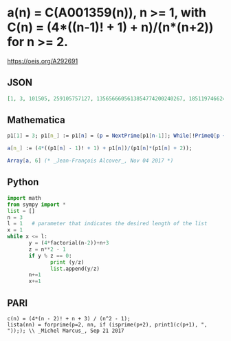 # a\(n\) \= C\(A001359\(n\)\), n \>\= 1, with C\(n\) \= \(4\*\(\(n\-1\)\! \+ 1\) \+ n\)/\(n\*\(n\+2\)\) for n \>\= 2\.
https://oeis.org/A292691
## JSON
```JSON
[1, 3, 101505, 259105757127, 1356566605613854774200240267, 1851197466245939272480116323530608949000567215]
```
## Mathematica
```Mathematica
p1[1] = 3; p1[n_] := p1[n] = (p = NextPrime[p1[n-1]]; While[!PrimeQ[p + 2], p = NextPrime[p]]; p);
```
```Mathematica
a[n_] := (4*((p1[n] - 1)! + 1) + p1[n])/(p1[n]*(p1[n] + 2));
```
```Mathematica
Array[a, 6] (* _Jean-François Alcover_, Nov 04 2017 *)
```
## Python
```Python
import math
from sympy import *
list = []
n = 3
l = 1   # parameter that indicates the desired length of the list
x = 1
while x <= l:
       y = (4*factorial(n-2))+n+3
       z = n**2 - 1
       if y % z == 0:
              print (y/z)
              list.append(y/z)
       n+=1
       x+=1
```
## PARI
```PARI
c(n) = (4*(n - 2)! + n + 3) / (n^2 - 1);
lista(nn) = forprime(p=2, nn, if (isprime(p+2), print1(c(p+1), ", "));); \\ _Michel Marcus_, Sep 21 2017
```
